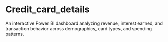 # Credit_card_details
An interactive Power BI dashboard analyzing revenue, interest earned, and transaction behavior across demographics, card types, and spending patterns.
